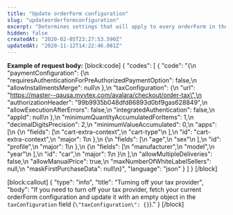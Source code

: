 ```yaml
---
title: "Update orderForm configuration"
slug: "updateorderformconfiguration"
excerpt: "Determines settings that will apply to every orderForm in the account.\n\r\n\rFor example, if you create an app using this request, every orderForm of this account will have the custom fields created though it.\n\r\n\r**Important**: always retrieve the current configuration before performing an update to ensure that you are modifying only the properties you want. Otherwise, old values can be overwritten. To retrieve the current configuration, use the request [Get orderForm configuration](https://developers.vtex.com/reference#getorderformconfiguration)."
hidden: false
createdAt: "2020-02-05T23:27:53.590Z"
updatedAt: "2020-11-12T14:22:46.081Z"
---
```

**Example of request body:** 
[block:code]
{
  "codes": [
    {
      "code": "{\n    \"paymentConfiguration\": {\n        \"requiresAuthenticationForPreAuthorizedPaymentOption\": false,\n        \"allowInstallmentsMerge\": null\n    },\n    \"taxConfiguration\": {\n        \"url\": \"https://master--qausa.myvtex.com/avalara/checkout/order-tax\",\n        \"authorizationHeader\": \"99b9935b048dfd86893d0bf9gas628849\",\n        \"allowExecutionAfterErrors\": false,\n        \"integratedAuthentication\": false,\n        \"appId\": null\n    },\n    \"minimumQuantityAccumulatedForItems\": 1,\n    \"decimalDigitsPrecision\": 2,\n    \"minimumValueAccumulated\": 0,\n    \"apps\": [\n        {\n            \"fields\": [\n                \"cart-extra-context\",\n                \"cart-type\"\n            ],\n            \"id\": \"cart-extra-context\",\n            \"major\": 1\n        },\n        {\n            \"fields\": [\n                \"age\",\n                \"sex\"\n            ],\n            \"id\": \"profile\",\n            \"major\": 1\n        },\n        {\n            \"fields\": [\n                \"manufacturer\",\n                \"model\",\n                \"year\"\n            ],\n            \"id\": \"car\",\n            \"major\": 1\n        }\n    ],\n    \"allowMultipleDeliveries\": false,\n    \"allowManualPrice\": true,\n    \"maxNumberOfWhiteLabelSellers\": null,\n    \"maskFirstPurchaseData\": null\n}",
      "language": "json"
    }
  ]
}
[/block]

[block:callout]
{
  "type": "info",
  "title": "Turning off your tax provider",
  "body": "If you need to turn off your tax provider, fetch your current orderForm configuration and update it with an empty object in the `taxConfiguration` field (`\"taxConfiguration\": {}`)."
}
[/block]